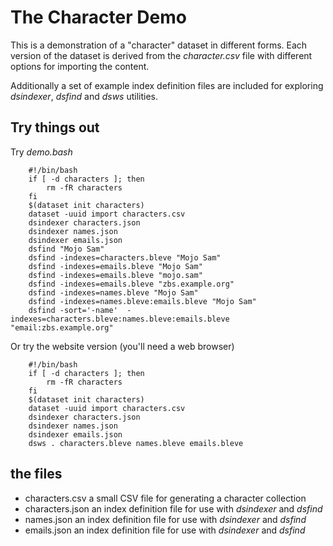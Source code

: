 
# The Character Demo

This is a demonstration of a "character" dataset in different forms. Each 
version of the dataset is derived from the _character.csv_ file with 
different options for importing the content.

Additionally a set of example index definition files are included for
exploring _dsindexer_, _dsfind_ and _dsws_ utilities.

## Try things out

Try _demo.bash_

```shell
    #!/bin/bash
    if [ -d characters ]; then
        rm -fR characters
    fi
    $(dataset init characters)
    dataset -uuid import characters.csv
    dsindexer characters.json
    dsindexer names.json
    dsindexer emails.json
    dsfind "Mojo Sam"
    dsfind -indexes=characters.bleve "Mojo Sam"
    dsfind -indexes=emails.bleve "Mojo Sam"
    dsfind -indexes=emails.bleve "mojo.sam"
    dsfind -indexes=emails.bleve "zbs.example.org"
    dsfind -indexes=names.bleve "Mojo Sam"
    dsfind -indexes=names.bleve:emails.bleve "Mojo Sam" 
    dsfind -sort='-name'  -indexes=characters.bleve:names.bleve:emails.bleve "email:zbs.example.org"
```

Or try the website version (you'll need a web browser)

```shell
    #!/bin/bash
    if [ -d characters ]; then
        rm -fR characters
    fi
    $(dataset init characters)
    dataset -uuid import characters.csv
    dsindexer characters.json
    dsindexer names.json
    dsindexer emails.json
    dsws . characters.bleve names.bleve emails.bleve
```

## the files

+ characters.csv a small CSV file for generating a character collection
+ characters.json an index definition file for use with _dsindexer_ and _dsfind_
+ names.json an index definition file for use with _dsindexer_ and _dsfind_
+ emails.json an index definition file for use with _dsindexer_ and _dsfind_

